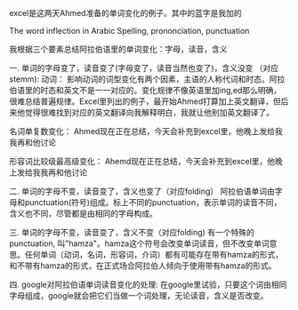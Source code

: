 excel是这两天Ahmed准备的单词变化的例子。其中的蓝字是我加的

The word inflection in Arabic 
Spelling, prononciation, punctuation

我根据三个要素总结阿拉伯语里的单词变化：字母，读音，含义

一. 单词的字母变了，读音变了(字母变了，读音当然也变了)，含义没变 （对应stemm):
动词：
影响动词的词型变化有两个因素，主语的人称代词和时态。阿拉伯语里的时态和英文不是一一对应的。变化规律不像英语里加ing,ed那么明确，
很难总结普遍规律。Excel里列出的例子，最开始Ahmed打算加上英文翻译，但后来他觉得很难找到对应的英文翻译向我解释明白，我就让他别加英文翻译了。

名词单复数变化：
Ahmed现在正在总结，今天会补充到excel里，他晚上发给我我再和他讨论

形容词比较级最高级变化：
Ahemd现在正在总结，今天会补充到excel里，他晚上发给我我再和他讨论


二. 单词的字母不变，读音变了，含义也变了（对应folding）
阿拉伯语单词由字母和punctuation(符号)组成。标上不同的punctuation，表示单词的读音不同，
含义也不同，尽管都是由相同的字母构成。


三. 单词的字母不变，读音变了，含义不变（对应folding)
有一个特殊的punctuation, 叫"hamza"。hamza这个符号会改变单词读音，但不改变单词意思。任何单词（动词，名词，形容词，介词）都有可能存在带有hamza的形式，和不带有hamza的形式，在正式场合阿拉伯人倾向于使用带有hamza的形式。

四. google对阿拉伯语单词读音变化的处理:
在google里试验，只要这个词由相同字母组成，google就会把它们当做一个词处理，无论读音，含义是否改变。

